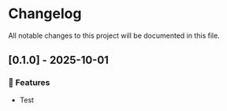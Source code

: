 # Changelog

All notable changes to this project will be documented in this file.

## [0.1.0] - 2025-10-01

### 🚀 Features

- Test

<!-- generated by git-cliff -->
